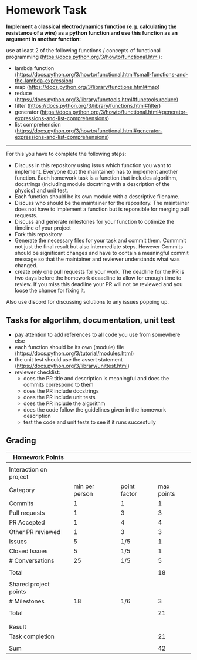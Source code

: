 # Homework Task

**Implement a classical electrodynamics function (e.g. calculating the resistance of a wire) as a python function and use this function as an argument in another function:**

use at least 2 of the following functions / concepts of functional programming (https://docs.python.org/3/howto/functional.html):
- lambda function (https://docs.python.org/3/howto/functional.html#small-functions-and-the-lambda-expression)
- map (https://docs.python.org/3/library/functions.html#map)
- reduce (https://docs.python.org/3/library/functools.html#functools.reduce)
- filter (https://docs.python.org/3/library/functions.html#filter)
- generator (https://docs.python.org/3/howto/functional.html#generator-expressions-and-list-comprehensions)
- list comprehension (https://docs.python.org/3/howto/functional.html#generator-expressions-and-list-comprehensions)

---

For this you have to complete the following steps:

- Discuss in this repository using issus which function you want to implement. Everyone (but the maintainer) has to implement another function. Each homework task is a function that includes algorithm, docstrings (including module docstring with a description of the physics) and unit test.
- Each function should be its own module with a descriptive filename.
- Discuss who should be the maintainer for the repository. The maintainer does not have to implement a function but is reponsible for merging pull requests.
- Discuss and generate milestones for your function to optimize the timeline of your project
- Fork this repository
- Generate the necessary files for your task and commit them. Commmit not just the final result but also intermediate steps. However Commits should be significant changes and have to contain a meaningful commit message so that the maintainer and reviewer understands what was changed.
- create only one pull requests for your work. The deadline for the PR is two days before the homework deaadline to allow for enough time to review. If you miss this deadline your PR will not be reviewed and you loose the chance for fixing it.

Also use discord for discussing solutions to any issues popping up.

## Tasks for algortihm, documentation, unit test

- pay attention to add references to all code you use from somewhere else
- each function should be its own (module) file (https://docs.python.org/3/tutorial/modules.html)
- the unit test should use the assert statement (https://docs.python.org/3/library/unittest.html)
- reviewer checklist:
  - does the PR title and description is meaningful and does the commits correspond to them
  - does the PR include docstrings
  - does the PR include unit tests
  - does the PR include the algorithm
  - does the code follow the guidelines given in the homework description
  - test the code and unit tests to see if it runs succesfully

## Grading

| Homework Points                  |                |              |            |
| -------------------------------- | -------------- | ------------ | ---------- |
|                                  |                |              |            |
| Interaction on project           |                |              |            |
| Category                         | min per person | point factor | max points |
| Commits                          | 1              | 1            | 1          |
| Pull requests                    | 1              | 3            | 3          |
| PR Accepted                      | 1              | 4            | 4          |
| Other PR reviewed                | 1              | 3            | 3          |     
| Issues                           | 5              | 1/5          | 1          | 
| Closed Issues                    | 5              | 1/5          | 1          |
| \# Conversations                 | 25             | 1/5          | 5          |
|                                  |                |              |            |
| Total                            |                |              | 18         |
|                                  |                |              |            |
| Shared project points            |                |              |            |
| \# Milestones                    | 18             | 1/6          | 3          |
|                                  |                |              |            |
| Total                            |                |              | 21         |
|                                  |                |              |            |
|                                  |                |              |            |
| Result                           |                |              |            |
| Task completion                  |                |              | 21         |
|                                  |                |              |            |
| Sum                              |                |              | 42         |
